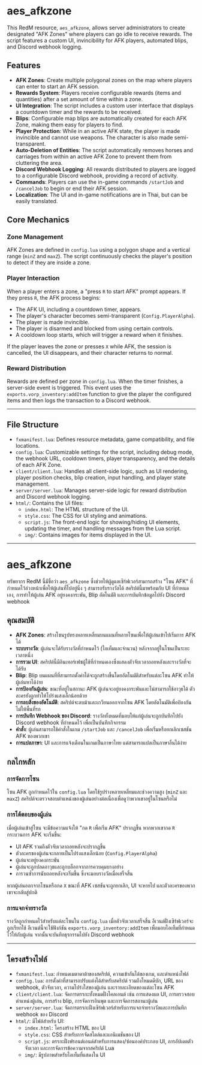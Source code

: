 # aes_afkzone

This RedM resource, `aes_afkzone`, allows server administrators to create designated "AFK Zones" where players can go idle to receive rewards. The script features a custom UI, invincibility for AFK players, automated blips, and Discord webhook logging.

## Features

* **AFK Zones**: Create multiple polygonal zones on the map where players can enter to start an AFK session.
* **Rewards System**: Players receive configurable rewards (items and quantities) after a set amount of time within a zone.
* **UI Integration**: The script includes a custom user interface that displays a countdown timer and the rewards to be received.
* **Blips**: Configurable map blips are automatically created for each AFK Zone, making them easy for players to find.
* **Player Protection**: While in an active AFK state, the player is made invincible and cannot use weapons. The character is also made semi-transparent.
* **Auto-Deletion of Entities**: The script automatically removes horses and carriages from within an active AFK Zone to prevent them from cluttering the area.
* **Discord Webhook Logging**: All rewards distributed to players are logged to a configurable Discord webhook, providing a record of activity.
* **Commands**: Players can use the in-game commands `/startJob` and `/cancelJob` to begin or end their AFK session.
* **Localization**: The UI and in-game notifications are in Thai, but can be easily translated.

## Core Mechanics

### Zone Management

AFK Zones are defined in `config.lua` using a polygon shape and a vertical range (`minZ` and `maxZ`). The script continuously checks the player's position to detect if they are inside a zone.

### Player Interaction

When a player enters a zone, a "press `R` to start AFK" prompt appears. If they press `R`, the AFK process begins:
* The AFK UI, including a countdown timer, appears.
* The player's character becomes semi-transparent (`Config.PlayerAlpha`).
* The player is made invincible.
* The player is disarmed and blocked from using certain controls.
* A cooldown loop starts, which will trigger a reward when it finishes.

If the player leaves the zone or presses `X` while AFK, the session is cancelled, the UI disappears, and their character returns to normal.

### Reward Distribution

Rewards are defined per zone in `config.lua`. When the timer finishes, a server-side event is triggered. This event uses the `exports.vorp_inventory:addItem` function to give the player the configured items and then logs the transaction to a Discord webhook.

***

## File Structure

* `fxmanifest.lua`: Defines resource metadata, game compatibility, and file locations.
* `config.lua`: Customizable settings for the script, including debug mode, the webhook URL, cooldown timers, player transparency, and the details of each AFK Zone.
* `client/client.lua`: Handles all client-side logic, such as UI rendering, player position checks, blip creation, input handling, and player state management.
* `server/server.lua`: Manages server-side logic for reward distribution and Discord webhook logging.
* `html/`: Contains the UI files:
    * `index.html`: The HTML structure of the UI.
    * `style.css`: The CSS for UI styling and animations.
    * `script.js`: The front-end logic for showing/hiding UI elements, updating the timer, and handling messages from the Lua script.
    * `img/`: Contains images for items displayed in the UI.

***

# aes_afkzone

ทรัพยากร RedM นี้มีชื่อว่า `aes_afkzone` ซึ่งช่วยให้ผู้ดูแลเซิร์ฟเวอร์สามารถสร้าง "โซน AFK" ที่กำหนดไว้ล่วงหน้าเพื่อให้ผู้เล่นที่ไปอยู่นิ่ง ๆ สามารถรับรางวัลได้ สคริปต์นี้มาพร้อมกับ UI ที่กำหนดเอง, การทำให้ผู้เล่น AFK อยู่ยงคงกระพัน, Blip อัตโนมัติ และการบันทึกข้อมูลไปยัง Discord webhook

## คุณสมบัติ

* **AFK Zones**: สร้างโซนรูปทรงหลายเหลี่ยมบนแผนที่หลายโซนเพื่อให้ผู้เล่นเข้าไปเริ่มการ AFK ได้
* **ระบบรางวัล**: ผู้เล่นจะได้รับรางวัลที่กำหนดไว้ (ไอเท็มและจำนวน) หลังจากอยู่ในโซนเป็นระยะเวลาหนึ่ง
* **การรวม UI**: สคริปต์นี้มีอินเทอร์เฟซผู้ใช้ที่กำหนดเองซึ่งแสดงตัวจับเวลาถอยหลังและรางวัลที่จะได้รับ
* **Blip**: Blip บนแผนที่ที่สามารถตั้งค่าได้จะถูกสร้างขึ้นโดยอัตโนมัติสำหรับแต่ละโซน AFK ทำให้ผู้เล่นหาได้ง่าย
* **การป้องกันผู้เล่น**: ขณะที่อยู่ในสถานะ AFK ผู้เล่นจะอยู่ยงคงกระพันและไม่สามารถใช้อาวุธได้ ตัวละครยังถูกทำให้โปร่งแสงเล็กน้อยด้วย
* **การลบสิ่งของอัตโนมัติ**: สคริปต์จะลบม้าและเกวียนออกจากโซน AFK โดยอัตโนมัติเพื่อป้องกันไม่ให้พื้นที่รก
* **การบันทึก Webhook ของ Discord**: รางวัลทั้งหมดที่มอบให้แก่ผู้เล่นจะถูกบันทึกไปยัง Discord webhook ที่กำหนดไว้ เพื่อเป็นบันทึกกิจกรรม
* **คำสั่ง**: ผู้เล่นสามารถใช้คำสั่งในเกม `/startJob` และ `/cancelJob` เพื่อเริ่มหรือยกเลิกเซสชัน AFK ของพวกเขา
* **การแปลภาษา**: UI และการแจ้งเตือนในเกมเป็นภาษาไทย แต่สามารถแปลเป็นภาษาอื่นได้ง่าย

## กลไกหลัก

### การจัดการโซน

โซน AFK ถูกกำหนดไว้ใน `config.lua` โดยใช้รูปร่างหลายเหลี่ยมและช่วงความสูง (`minZ` และ `maxZ`) สคริปต์จะตรวจสอบตำแหน่งของผู้เล่นอย่างต่อเนื่องเพื่อดูว่าพวกเขาอยู่ในโซนหรือไม่

### การโต้ตอบของผู้เล่น

เมื่อผู้เล่นเข้าสู่โซน จะมีข้อความแจ้งให้ "กด `R` เพื่อเริ่ม AFK" ปรากฏขึ้น หากพวกเขากด `R` กระบวนการ AFK จะเริ่มขึ้น:
* UI AFK รวมถึงตัวจับเวลาถอยหลังจะปรากฏขึ้น
* ตัวละครของผู้เล่นจะกลายเป็นโปร่งแสงเล็กน้อย (`Config.PlayerAlpha`)
* ผู้เล่นจะอยู่ยงคงกระพัน
* ผู้เล่นจะถูกปลดอาวุธและถูกบล็อกจากการควบคุมบางอย่าง
* การวนซ้ำการนับถอยหลังจะเริ่มขึ้น ซึ่งจะมอบรางวัลเมื่อเสร็จสิ้น

หากผู้เล่นออกจากโซนหรือกด `X` ขณะที่ AFK เซสชันจะถูกยกเลิก, UI จะหายไป และตัวละครของพวกเขาจะกลับสู่ปกติ

### การแจกจ่ายรางวัล

รางวัลถูกกำหนดไว้สำหรับแต่ละโซนใน `config.lua` เมื่อตัวจับเวลาเสร็จสิ้น อีเวนต์ฝั่งเซิร์ฟเวอร์จะถูกเรียกใช้ อีเวนต์นี้จะใช้ฟังก์ชัน `exports.vorp_inventory:addItem` เพื่อมอบไอเท็มที่กำหนดไว้ให้กับผู้เล่น จากนั้นจะบันทึกธุรกรรมไปยัง Discord webhook

***

## โครงสร้างไฟล์

* `fxmanifest.lua`: กำหนดเมตาดาต้าของสคริปต์, ความเข้ากันได้ของเกม, และตำแหน่งไฟล์
* `config.lua`: การตั้งค่าที่สามารถปรับแต่งได้สำหรับสคริปต์ รวมถึงโหมดดีบัก, URL ของ webhook, ตัวจับเวลา, ความโปร่งใสของผู้เล่น และรายละเอียดของแต่ละโซน AFK
* `client/client.lua`: จัดการตรรกะทั้งหมดฝั่งไคลเอนต์ เช่น การแสดงผล UI, การตรวจสอบตำแหน่งผู้เล่น, การสร้าง blip, การจัดการอินพุต และการจัดการสถานะผู้เล่น
* `server/server.lua`: จัดการตรรกะฝั่งเซิร์ฟเวอร์สำหรับการแจกจ่ายรางวัลและการบันทึก webhook ของ Discord
* `html/`: มีไฟล์สำหรับ UI:
    * `index.html`: โครงสร้าง HTML ของ UI
    * `style.css`: CSS สำหรับการจัดสไตล์และแอนิเมชันของ UI
    * `script.js`: ตรรกะฝั่งฟรอนต์เอนด์สำหรับการแสดง/ซ่อนองค์ประกอบ UI, การอัปเดตตัวจับเวลา และการจัดการข้อความจากสคริปต์ Lua
    * `img/`: มีรูปภาพสำหรับไอเท็มที่แสดงใน UI

